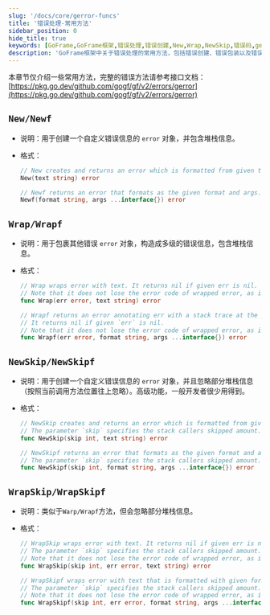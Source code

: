 ```yaml
---
slug: '/docs/core/gerror-funcs'
title: '错误处理-常用方法'
sidebar_position: 0
hide_title: true
keywords: [GoFrame,GoFrame框架,错误处理,错误创建,New,Wrap,NewSkip,错误码,gerror,堆栈信息]
description: 'GoFrame框架中关于错误处理的常用方法，包括错误创建、错误包装以及错误码相关的函数，提供了创建和包装自定义错误信息的多种方式，以便开发者在使用GoFrame框架时能够有效管理错误和调试代码。'
---
```


本章节仅介绍一些常用方法，完整的错误方法请参考接口文档： [https://pkg.go.dev/github.com/gogf/gf/v2/errors/gerror](https://pkg.go.dev/github.com/gogf/gf/v2/errors/gerror)


## `New/Newf`

- 说明：用于创建一个自定义错误信息的 `error` 对象，并包含堆栈信息。
- 格式：

    ```go
    // New creates and returns an error which is formatted from given text.
    New(text string) error

    // Newf returns an error that formats as the given format and args.
    Newf(format string, args ...interface{}) error
    ```


## `Wrap/Wrapf`

- 说明：用于包裹其他错误 `error` 对象，构造成多级的错误信息，包含堆栈信息。
- 格式：

    ```go
    // Wrap wraps error with text. It returns nil if given err is nil.
    // Note that it does not lose the error code of wrapped error, as it inherits the error code from it.
    func Wrap(err error, text string) error

    // Wrapf returns an error annotating err with a stack trace at the point Wrapf is called, and the format specifier.
    // It returns nil if given `err` is nil.
    // Note that it does not lose the error code of wrapped error, as it inherits the error code from it.
    func Wrapf(err error, format string, args ...interface{}) error
    ```


## `NewSkip/NewSkipf`

- 说明：用于创建一个自定义错误信息的 `error` 对象，并且忽略部分堆栈信息（按照当前调用方法位置往上忽略）。高级功能，一般开发者很少用得到。
- 格式：

    ```go
    // NewSkip creates and returns an error which is formatted from given text.
    // The parameter `skip` specifies the stack callers skipped amount.
    func NewSkip(skip int, text string) error

    // NewSkipf returns an error that formats as the given format and args.
    // The parameter `skip` specifies the stack callers skipped amount.
    func NewSkipf(skip int, format string, args ...interface{}) error
    ```

## `WrapSkip/WrapSkipf`

- 说明：类似于`Warp/Wrapf`方法，但会忽略部分堆栈信息。
- 格式：

    ```go
    // WrapSkip wraps error with text. It returns nil if given err is nil.
    // The parameter `skip` specifies the stack callers skipped amount.
    // Note that it does not lose the error code of wrapped error, as it inherits the error code from it.
    func WrapSkip(skip int, err error, text string) error 

    // WrapSkipf wraps error with text that is formatted with given format and args. It returns nil if given err is nil.
    // The parameter `skip` specifies the stack callers skipped amount.
    // Note that it does not lose the error code of wrapped error, as it inherits the error code from it.
    func WrapSkipf(skip int, err error, format string, args ...interface{}) error
    ```
